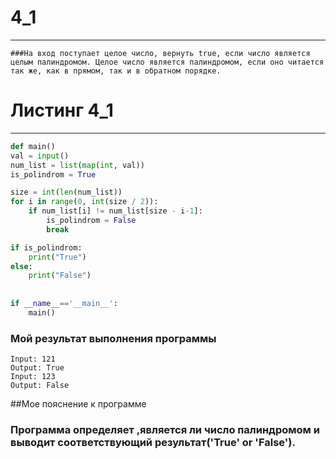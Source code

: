 # 4_1


___
```
###На вход поступает целое число, вернуть true, если число является целым палиндромом. Целое число является палиндромом, если оно читается так же, как в прямом, так и в обратном порядке.
```
# Листинг 4_1
___
```py
def main()
val = input()
num_list = list(map(int, val))
is_polindrom = True

size = int(len(num_list))
for i in range(0, int(size / 2)):
    if num_list[i] != num_list[size - i-1]:
        is_polindrom = False
        break

if is_polindrom:
    print("True")
else:
    print("False")
    
    
if __name__=='__main__':
    main()
```
### Мой результат выполнения программы
```
Input: 121
Output: True
Input: 123
Output: False
```
##Мое пояснение к программе
### Программа определяет ,является ли число палиндромом и выводит соответствующий результат('True' or 'False').
